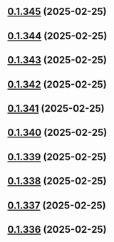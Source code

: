 ## [0.1.345](https://github.com/binary-braids/terraform-oracle/compare/v0.1.344...v0.1.345) (2025-02-25)



## [0.1.344](https://github.com/binary-braids/terraform-oracle/compare/v0.1.343...v0.1.344) (2025-02-25)



## [0.1.343](https://github.com/binary-braids/terraform-oracle/compare/v0.1.342...v0.1.343) (2025-02-25)



## [0.1.342](https://github.com/binary-braids/terraform-oracle/compare/v0.1.341...v0.1.342) (2025-02-25)



## [0.1.341](https://github.com/binary-braids/terraform-oracle/compare/v0.1.340...v0.1.341) (2025-02-25)



## [0.1.340](https://github.com/binary-braids/terraform-oracle/compare/v0.1.339...v0.1.340) (2025-02-25)



## [0.1.339](https://github.com/binary-braids/terraform-oracle/compare/v0.1.338...v0.1.339) (2025-02-25)



## [0.1.338](https://github.com/binary-braids/terraform-oracle/compare/v0.1.337...v0.1.338) (2025-02-25)



## [0.1.337](https://github.com/binary-braids/terraform-oracle/compare/v0.1.336...v0.1.337) (2025-02-25)



## [0.1.336](https://github.com/binary-braids/terraform-oracle/compare/v0.1.335...v0.1.336) (2025-02-25)



